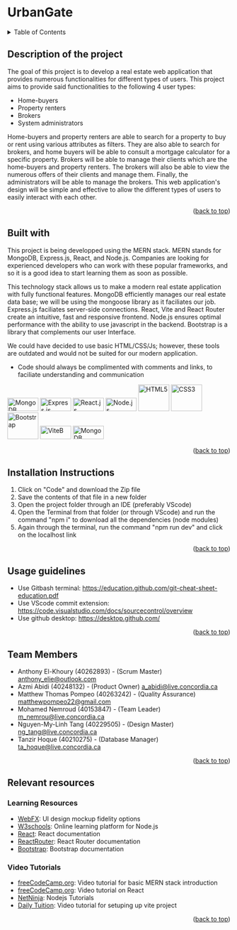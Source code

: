 # UrbanGate

<a name="top"></a>
<details>
<summary>Table of Contents</summary>
    
- [Description of the project](#description-of-the-project)
- [Built with](#built-with)
- [Installation Instructions](#installation-instructions)
- [Usage Guidelines](#usage-guidelines)
- [Team Members](#team-members)
- [Relevant resources](#relevant-resources)
    - [Learning Resources](#learning-resources)
    - [Video Tutorials](#video-tutorials)
</details>

## Description of the project
The goal of this project is to develop a real estate web application that provides numerous functionalities for different types of users. This project aims to provide said functionalities to the following 4 user types:

* Home-buyers 
* Property renters
* Brokers
* System administrators

Home-buyers and property renters are able to search for a property to buy or rent using various attributes as filters. They are also able to search for brokers, and home buyers will be able to consult a mortgage calculator for a specific property. Brokers will be able to manage their clients which are the home-buyers and property renters. The brokers will also be able to view the numerous offers of their clients and manage them. Finally, the administrators will be able to manage the brokers. This web application's design will be simple and effective to allow the different types of users to easily interact with each other.

<p align="right">(<a href="#top">back to top</a>)</p>

## Built with
This project is being developped using the MERN stack. MERN stands for MongoDB, Express.js, React, and Node.js.
Companies are looking for experienced developers who can work with these popular frameworks, and so it is a good idea to start learning them as soon as possible.

This technology stack allows us to make a modern real estate application with fully functional features. MongoDB efficiently manages our real estate data base; we will be using the mongoose library as it faciliates our job. Express.js faciliates server-side connections. React, Vite and React Router create an intuitive, fast and responsive frontend. Node.js ensures optimal performance with the ability to use javascript in the backend. Bootstrap is a library that complements our user Interface.

We could have decided to use basic HTML/CSS/Js; however, these tools are outdated and would not be suited for our modern application.

* Code should always be complimented with comments and links, to faciliate understanding and communication

<a href="https://www.mongodb.com/fr-fr" target="_blank"><img src="https://1000logos.net/wp-content/uploads/2020/08/MongoDB-Logo.jpg" alt="MongoDB" width="70" height="30"></a>   <a href="https://expressjs.com/" target="_blank"><img src="https://upload.wikimedia.org/wikipedia/commons/thumb/6/64/Expressjs.png/120px-Expressjs.png" alt="Express.js" width="70" height="30"></a> <a href="https://react.dev/" target="_blank"><img src="https://img.shields.io/badge/React-20232A?style=for-the-badge&logo=react&logoColor=61DAFB" alt="React.js" width="70" height="30"></a> <a href="https://nodejs.org/en" target="_blank"><img src="https://nodejs.org/static/images/logo.svg" alt="Node.js" width="70" height="30"></a> <a href="https://html.com/html5/" target="_blank"><img src="https://upload.wikimedia.org/wikipedia/commons/thumb/6/61/HTML5_logo_and_wordmark.svg/130px-HTML5_logo_and_wordmark.svg.png" alt="HTML5" width="70" height="60"></a> <a href="https://www.w3.org/Style/CSS/Overview.en.html" target="_blank"><img src="https://upload.wikimedia.org/wikipedia/commons/thumb/d/d5/CSS3_logo_and_wordmark.svg/120px-CSS3_logo_and_wordmark.svg.png" alt="CSS3" width="70" height="60"></a> <a href="https://getbootstrap.com/" target="_blank"><img src="https://upload.wikimedia.org/wikipedia/commons/thumb/b/b2/Bootstrap_logo.svg/120px-Bootstrap_logo.svg.png" alt="Bootstrap" width="70" height="60"></a> <a href="https://vitejs.dev/" target="_blank"><img src="https://vitejs.dev/logo-with-shadow.png" alt="ViteB" width="70" height="30"></a> <a href="https://reactrouter.com/en/main" target="_blank"><img src="https://reactrouter.com/ogimage.png" alt="MongoDB" width="70" height="30"></a>


<p align="right">(<a href="#top">back to top</a>)</p>

## Installation Instructions
1) Click on "Code" and download the Zip file
2) Save the contents of that file in a new folder
3) Open the project folder through an IDE (preferably VScode)
4) Open the Terminal from that folder (or through VScode) and run the command "npm i" to download all the dependencies (node modules)
5) Again through the terminal, run the command "npm run dev" and click on the localhost link

<p align="right">(<a href="#top">back to top</a>)</p>

## Usage guidelines
* Use Gitbash terminal: https://education.github.com/git-cheat-sheet-education.pdf
* Use VScode commit extension: https://code.visualstudio.com/docs/sourcecontrol/overview
* Use github desktop: https://desktop.github.com/
<p align="right">(<a href="#top">back to top</a>)</p>

## Team Members
- Anthony El-Khoury (40262893) - (Scrum Master) anthony_elie@outlook.com
- Azmi Abidi (40248132) - (Product Owner) a_abidi@live.concordia.ca
- Matthew Thomas Pompeo (40263242) - (Quality Assurance) matthewpompeo22@gmail.com
- Mohamed Nemroud (40153847) - (Team Leader) m_nemrou@live.concordia.ca
- Nguyen-My-Linh Tang (40229505) - (Design Master) ng_tang@live.concordia.ca
- Tanzir Hoque (40210275) - (Database Manager) ta_hoque@live.concordia.ca

<p align="right">(<a href="#top">back to top</a>)</p>

## Relevant resources 

### Learning Resources
- [WebFX](https://www.webfx.com/blog/web-design/design-mockup-fidelity/): UI design mockup fidelity options
- [W3schools](https://www.w3schools.com/nodejs/nodejs_get_started.asp): Online learning platform for Node.js
- [React](https://react.dev/learn): React documentation
- [ReactRouter](https://reactrouter.com/en/main/start/tutorial): React Router documentation
- [Bootstrap](https://getbootstrap.com/docs/5.3/getting-started/introduction/): Bootstrap documentation

### Video Tutorials
- [freeCodeCamp.org](https://www.youtube.com/watch?v=mrHNSanmqQ4&ab_channel=freeCodeCamp.org): Video tutorial for basic MERN stack introduction
- [freeCodeCamp.org](https://www.youtube.com/watch?v=u6gSSpfsoOQ&t=2648s): Video tutorial on React
- [NetNinja](https://www.youtube.com/watch?v=zb3Qk8SG5Ms&list=PL4cUxeGkcC9jsz4LDYc6kv3ymONOKxwBU): Nodejs Tutorials
- [Daily Tuition](https://www.youtube.com/watch?v=vr-I2HIVmTw&t=95s): Video tutorial for setuping up vite project

<p align="right">(<a href="#top">back to top</a>)</p>
